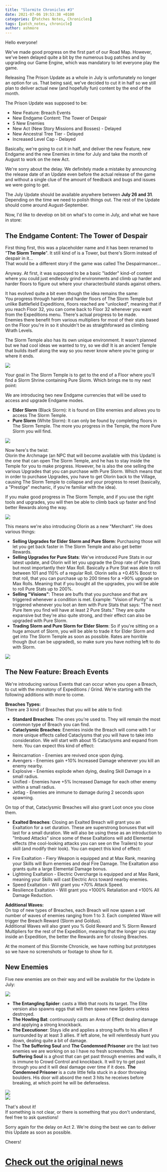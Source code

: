 ```yaml
---
title: "Slormite Chronicles #3"
date: 2021-07-06 19:53:38 +0100
categories: [Patches Notes, Chronicles]
tags: [patch_notes, chronicle]
author: ashmore
---
```

Hello everyone!  
  
We've made good progress on the first part of our Road Map. However, we've been delayed quite a bit by the numerous bug patches and by upgrading our Game Engine, which was mandatory to let everyone play the game.  
  
Releasing The Prison Update as a whole in July is unfortunately no longer an option for us. That being said, we've decided to cut it in half so we still plan to deliver actual new (and hopefully fun) content by the end of the month.  
  
The Prison Update was supposed to be:  
* New Feature: Breach Events
* New Endgame Content: The Tower of Despair
* 5 New Enemies
* New Act (New Story Missions and Bosses) - Delayed
* New Ancestral Tree Tier - Delayed
* Increased Level Cap - Delayed

  
Basically, we're going to cut it in half, and deliver the new Feature, new Endgame and the new Enemies in time for July and take the month of August to work on the new Act.  
  
We're sorry about the delay. We definitely made a mistake by announcing the release date of an Update even before the actual release of the game and without a single clue of the amount of feedback and bugs and issues we were going to get.  
  
The July Update should be available anywhere between **July 26 and 31**. Depending on the time we need to polish things out. The rest of the Update should come around August-September.  
  
Now, I'd like to develop on bit on what's to come in July, and what we have in store:  
  
  
The Endgame Content: The Tower of Despair
-----------------------------------------

  
  
First thing first, this was a placeholder name and it has been renamed to "**The Slorm Temple**". It still kind of is a Tower, but there's Slorm instead of despair in it…  
That would be a different story if the game was called The Despairmancer…  
  
Anyway. At first, it was supposed to be a basic "ladder" kind-of content where you could just endlessly grind environments and climb up harder and harder floors to figure out where your character/build stands against others.  
  
It has evolved quite a bit even though the idea remains the same:   
You progress through harder and harder floors of The Slorm Temple but unlike Battlefield Expeditions, floors reached are "unlocked", meaning that if you reach Floor 32, you can come back to Floor 32 whenever you want from the Expeditions menu. There's actual progress to be made.  
Enemies there benefit from various multipliers for most of their stats based on the Floor you're in so it shouldn't be as straigthforward as climbing Wrath Levels.  
  
The Slorm Temple also has its own unique environment. It wasn't planned but we had cool ideas we wanted to try, so we did! It is an ancient Temple that builds itself along the way so you never know where you're going or where it ends.  
  
![](/assets/patch_notes/76d0526a3d273aa75be967cbd679948d274ce44c)  
  
Your goal in The Slorm Temple is to get to the end of a Floor where you'll find a Slorm Shrine containing Pure Slorm. Which brings me to my next point:  
  
We are introducing two new Endgame currencies that will be used to access and upgrade Endgame modes.   
* **Elder Slorm** (Black Slorm): it is found on Elite enemies and allows you to access The Slorm Temple.
* **Pure Slorm** (White Slorm): It can only be found by completing floors in The Slorm Temple. The more you progress in the Temple, the more Pure Slorm you will find.

  
![](/assets/patch_notes/c1ceb3bf3846e8d05fa6243f6bf8352a1bf25cba)  
  
Now here's the twist:  
Olorin the Archmage (an NPC that will become available with this Update) is the one that can open The Slorm Temple, and he has to stay inside the Temple for you to make progress. However, he is also the one selling the various Upgrades that you can purchase with Pure Slorm. Which means that in order to purchase Upgrades, you have to get Olorin back to the Village, causing The Slorm Temple to collapse and your progress to reset (basically, a "Prestige" mechanic, if you're familiar with the idea).   
  
If you make good progress in The Slorm Temple, and if you use the right tools and upgrades, you will then be able to climb back up faster and find better Rewards along the way.  
  
![](/assets/patch_notes/a9f5f91dce7e9e808e71aad6a71902518ca54ad8)  
  
This means we're also introducing Olorin as a new "Merchant". He does various things:  
* **Selling Upgrades for Elder Slorm and Pure Slorm**: Purchasing those will let you get back faster in The Slorm Temple and also get better Rewards.
* **Selling Upgrades for Pure Stats**: We've introduced Pure Stats in our latest update, and Olorin will let you upgrade the Drop rate of Pure Stats but most importantly their Max Roll.
Basically a Pure Stat was able to roll between 101 and 110% of a regular Roll. Olorin sells a +0.45% Boost to that roll, that you can purchase up to 200 times for a +90% upgrade on Max Rolls. Meaning that if you bought all the upgrades, you will be able to roll Pure Stats up to 200%.
* **Selling "Visions"**: These are buffs that you purchase and that are triggered whenever a condition is met. Example: "Vision of Purity" is triggered whenever you loot an item with Pure Stats that says: "The next Pure Item you find will have at least 2 Pure Stats." They are quite expansive but they're also quite strong, and their effect can also be upgraded with Pure Slorm.
* **Trading Slorm and Pure Slorm for Elder Slorm**: So if you're sitting on a huge amount of Slorm, you will be able to trade it for Elder Slorm and get into The Slorm Temple as soon as possible. Rates are horrible though (but can be upgraded), so make sure you have nothing left to do with Slorm.

  
![](/assets/patch_notes/2c6703078236640b89b990061a5a1ecf8fdb0c56)  
  
The New Feature: Breach Events
------------------------------

  
  
We're introducing various Events that can occur when you open a Breach, to cut with the monotony of Expeditions / Grind. We're starting with the following additions with more to come.  
  
**Breaches Types:**  
There are 3 kind of Breaches that you will be able to find:  
* **Standard Breaches**: The ones you're used to. They will remain the most common type of Breach you can find.
* **Cataclysmic Breaches**: Enemies inside the Breach will come with 1 or more unique effects called Cataclysms that you will have to take into consideration. We will start with about 15 Cataclysms and expand from here. You can expect this kind of effect:
+ Reincarnation - Enemies are revived once upon dying.
+ Avengers - Enemies gain +10% Increased Damage whenever you kill an enemy nearby.
+ Explosive - Enemies explode when dying, dealing Skill Damage in a small radius.
+ Unified - Enemies have +5% Increased Damage for each other enemy within a small radius.
+ Jetlag - Enemies are immune to damage during 2 seconds upon spawning.


On top of that, Cataclysmic Breaches will also grant Loot once you close them.
* **Exalted Breaches**: Closing an Exalted Breach will grant you an Exaltation for a set duration. These are superstrong bonuses that will last for a small duration. We will also be using these as an introduction to "Imbued Attacks" since some of these Exaltations will add Elemental effects (the cool-looking attacks you can see on the Trailers) to your skill (and modify their look). You can expect this kind of effect:
+ Fire Exaltation - Fiery Weapon is equipped and at Max Rank, meaning your Skills will Burn enemies and deal Fire Damage. The Exaltation also grants quite a large Elemental Damage bonus.
+ Lightning Exaltation - Electric Overcharge is equipped and at Max Rank, meaning your Skills will cast Electric Arcs toward nearby enemies.
+ Speed Exaltation - Will grant you +70% Attack Speed.
+ Resilience Exaltation - Will grant you +1000% Retaliation and +100% All Damage Reduction.

  
**Additional Waves:**  
On top of new types of Breaches, each Breach will now spawn a set number of waves of enemies ranging from 1 to 3. Each completed Wave will trigger the Breach Reward (Slorm and Goldus).   
Additional Waves will also grant you % Gold Reward and % Slorm Reward Multipliers for the rest of the Expedition, meaning that the longer you stay inside an Expedition, the better the Rewards are for closing Breaches.  
  
At the moment of this Slormite Chronicle, we have nothing but prototypes so we have no screenshots or footage to show for it.   
  
  
New Enemies
-----------

  
Five new enemies are on their way and will be available for the Update in July:  
  
![](/assets/patch_notes/09b51156b6fc7f8691e00718f16e447ba0bd4197)  
  
* **The Entangling Spider**: casts a Web that roots its target. The Elite version also spawns eggs that will then spawn new Spiders unless destroyed.
* **The Howling Bat**: continuously casts an Area of Effect dealing damage and applying a strong knockback.
* **The Executioner**: Stays idle and applies a strong buffs to his allies if surrounded by at least 3 allies. If left alone, he will relentlessly hunt you down, dealing quite a bit of damage.
* The **The Suffering Soul** and **The Condemned Prisoner** are the last two enemies we are working on so I have no fresh screenshots.
**The Suffering Soul** is a ghost that can get past through enemies and walls, it is immune to Crowd Control and knockback. It will try to get past through you and it will deal damage over time if it does.
**The Condemned Prisoner** is a cute little fella stuck in a door throwing boulders. His door will absord the next 3 hits he receives before breaking, at which point he will be defenseless.
  
![](/assets/patch_notes/8a9b26ce714306e3e47f18d57c2efbde7553c663)  
![](/assets/patch_notes/be346d784e3695f6c661a3832381d000ee7512be)  
  
  
  
That's about it!  
If something is not clear, or there is something that you don't understand, feel free to ask questions!  
  
Sorry again for the delay on Act 2. We're doing the best we can to deliver this Update as soon as possible.  
  
Cheers!  


# <a href="https://steamstore-a.akamaihd.net/news/externalpost/steam_community_announcements/4032392655108130333" target="_blank">Check out the original news</a>